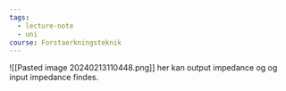 ```yaml
---
tags:
  - lecture-note
  - uni
course: Forstaerkningsteknik
---
```

![[Pasted image 20240213110448.png]]
her kan output impedance og og input impedance findes.